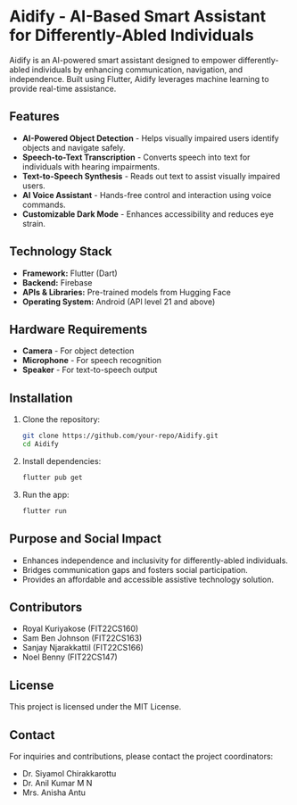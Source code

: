 # Aidify - AI-Based Smart Assistant for Differently-Abled Individuals

Aidify is an AI-powered smart assistant designed to empower differently-abled individuals by enhancing communication, navigation, and independence. Built using Flutter, Aidify leverages machine learning to provide real-time assistance.

## Features

- **AI-Powered Object Detection** - Helps visually impaired users identify objects and navigate safely.
- **Speech-to-Text Transcription** - Converts speech into text for individuals with hearing impairments.
- **Text-to-Speech Synthesis** - Reads out text to assist visually impaired users.
- **AI Voice Assistant** - Hands-free control and interaction using voice commands.
- **Customizable Dark Mode** - Enhances accessibility and reduces eye strain.

## Technology Stack

- **Framework:** Flutter (Dart)
- **Backend:** Firebase
- **APIs & Libraries:** Pre-trained models from Hugging Face
- **Operating System:** Android (API level 21 and above)

## Hardware Requirements

- **Camera** - For object detection
- **Microphone** - For speech recognition
- **Speaker** - For text-to-speech output

## Installation

1. Clone the repository:
   ```sh
   git clone https://github.com/your-repo/Aidify.git
   cd Aidify
   ```
2. Install dependencies:
   ```sh
   flutter pub get
   ```
3. Run the app:
   ```sh
   flutter run
   ```

## Purpose and Social Impact

- Enhances independence and inclusivity for differently-abled individuals.
- Bridges communication gaps and fosters social participation.
- Provides an affordable and accessible assistive technology solution.

## Contributors

- Royal Kuriyakose (FIT22CS160)
- Sam Ben Johnson (FIT22CS163)
- Sanjay Njarakkattil (FIT22CS166)
- Noel Benny (FIT22CS147)

## License

This project is licensed under the MIT License.

## Contact

For inquiries and contributions, please contact the project coordinators:
- Dr. Siyamol Chirakkarottu
- Dr. Anil Kumar M N
- Mrs. Anisha Antu
